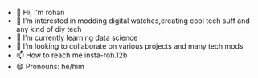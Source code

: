 - 👋 Hi, I’m rohan
- 👀 I’m interested in modding digital watches,creating cool tech suff and any kind of diy tech 
- 🌱 I’m currently learning data science 
- 💞️ I’m looking to collaborate on various projects and many tech mods
- 📫 How to reach me insta-roh.12b
- 😄 Pronouns: he/him


<!---
rohanbbitgod/rohanbbitgod is a ✨ special ✨ repository because its `README.md` (this file) appears on your GitHub profile.
You can click the Preview link to take a look at your changes.
--->

